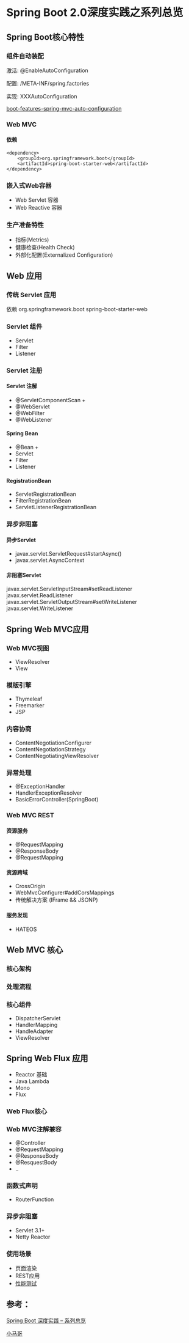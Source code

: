 # Spring Boot 2.0深度实践之系列总览 

## Spring Boot核心特性
### 组件自动装配
激活: @EnableAutoConfiguration

配置: /META-INF/spring.factories

实现: XXXAutoConfiguration

[boot-features-spring-mvc-auto-configuration](https://docs.spring.io/spring-boot/docs/2.0.5.RELEASE/reference/htmlsingle/#boot-features-spring-mvc-auto-configuration)

### Web MVC
#### 依赖

```
<dependency>
    <groupId>org.springframework.boot</groupId>
    <artifactId>spring-boot-starter-web</artifactId>
</dependency>
```  

### 嵌入式Web容器
* Web Servlet 容器
* Web Reactive 容器

### 生产准备特性
* 指标(Metrics)
* 健康检查(Health Check)
* 外部化配置(Externalized Configuration)  

## Web 应用  
### 传统 Servlet 应用
依赖
<dependency>
    <groupId>org.springframework.boot</groupId>
    <artifactId>spring-boot-starter-web</artifactId>
</dependency>
### Servlet 组件
* Servlet
* Filter
* Listener
### Servlet 注册
#### Servlet 注解
* @ServletComponentScan +
* @WebServlet
* @WebFilter
* @WebListener

#### Spring Bean
* @Bean +
* Servlet
* Filter
* Listener

#### RegistrationBean
* ServletRegistrationBean
* FilterRegistrationBean
* ServletListenerRegistrationBean

### 异步非阻塞
#### 异步Servlet
* javax.servlet.ServletRequest#startAsync()
* javax.servlet.AsyncContext

#### 非阻塞Servlet
javax.servlet.ServletInputStream#setReadListener
javax.servlet.ReadListener
javax.servlet.ServletOutputStream#setWriteListener
javax.servlet.WriteListener

## Spring Web MVC应用
### Web MVC视图
* ViewResolver
* View  

### 模版引擎
* Thymeleaf
* Freemarker
* JSP

### 内容协商
* ContentNegotiationConfigurer
* ContentNegotiationStrategy
* ContentNegotiatingViewResolver

### 异常处理
* @ExceptionHandler
* HandlerExceptionResolver
* BasicErrorController(SpringBoot)

### Web MVC REST
#### 资源服务
* @RequestMapping
* @ResponseBody
* @RequestMapping

#### 资源跨域
* CrossOrigin
* WebMvcConfigurer#addCorsMappings
* 传统解决方案 (IFrame && JSONP)

#### 服务发现
* HATEOS


## Web MVC 核心
### 核心架构
### 处理流程
### 核心组件
* DispatcherServlet
* HandlerMapping
* HandleAdapter
* ViewResolver

## Spring Web Flux 应用
* Reactor 基础
* Java Lambda
* Mono
* Flux

### Web Flux核心
### Web MVC注解兼容
* @Controller
* @RequestMapping
* @ResponseBody
* @ResquestBody
* ..

### 函数式声明
* RouterFunction

### 异步非阻塞
* Servlet 3.1+
* Netty Reactor

### 使用场景
* 页面渲染
* REST应用
* [性能测试](http://blog.ippon.tech/spring-5-webflux-performance-tests/)






## 参考：  
[Spring Boot 深度实践 – 系列总览](https://www.jianshu.com/p/d703b1544346)

[小马哥](https://mercyblitz.github.io/about/)